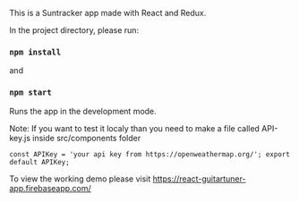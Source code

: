 This is a Suntracker app made with React and Redux.

In the project directory, please run:

### `npm install`
and
### `npm start`
Runs the app in the development mode.

Note: If you want to test it localy than you need to make a file called API-key.js inside src/components folder

`const APIKey = 'your api key from https://openweathermap.org/';
export default APIKey;`

To view the working demo please visit https://react-guitartuner-app.firebaseapp.com/
